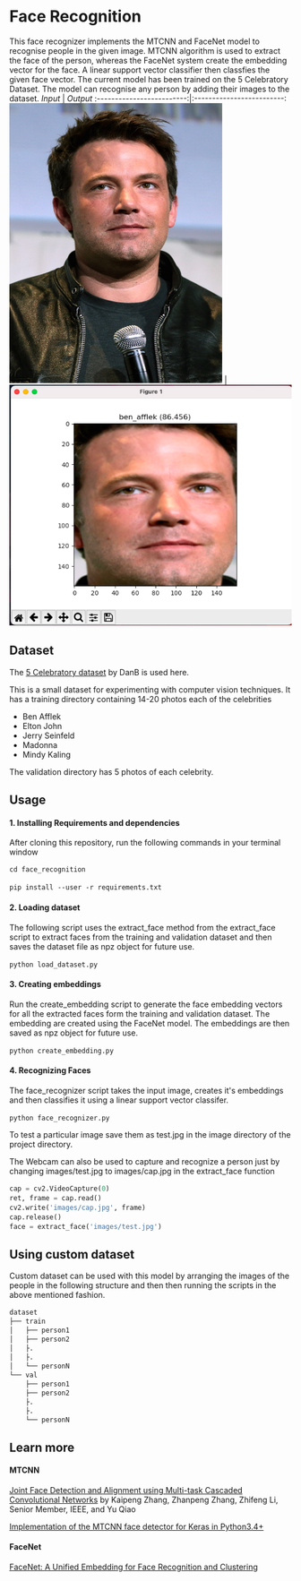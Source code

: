 # Face Recognition
This face recognizer implements the MTCNN and FaceNet model to recognise people in the given image. MTCNN algorithm is used to extract the face of the person, whereas the FaceNet system create the embedding vector for the face. A linear support vector classifier then classfies the given face vector. The current model has been trained on the 5 Celebratory Dataset. The model can recognise any person by adding their images to the dataset.
*Input*                      |  *Output* 
:-------------------------:|:-------------------------:
<img src="https://github.com/jayesh-trivedi/face_recognition/blob/master/images/test.jpg" height="500" width="380" ></a>   |  ![](https://github.com/jayesh-trivedi/face_recognition/blob/master/images/screenshot.png)

## Dataset
The [5 Celebratory dataset](https://www.kaggle.com/dansbecker/5-celebrity-faces-dataset) by DanB is used here.

This is a small dataset for experimenting with computer vision techniques. It has a training directory containing 14-20 photos each of the celebrities

  * Ben Afflek
  * Elton John
  * Jerry Seinfeld
  * Madonna
  * Mindy Kaling
  
The validation directory has 5 photos of each celebrity.

## Usage

#### 1. Installing Requirements and dependencies
After cloning this repository, run the following commands in your terminal window

```
cd face_recognition

pip install --user -r requirements.txt
```

#### 2. Loading dataset
The following script uses the extract_face method from the extract_face script to extract faces from the training and validation dataset and then saves the dataset file as npz object for future use.

`python load_dataset.py`

#### 3. Creating embeddings
Run the create_embedding script to generate the face embedding vectors for all the extracted faces form the training and validation dataset. The embedding are created using the FaceNet model. The embeddings are then saved as npz object for future use.

`python create_embedding.py`

#### 4. Recognizing Faces
The face_recognizer script takes the input image, creates it's embeddings and then classifies it using a linear support vector classifer.

`python face_recognizer.py`

To test a particular image save them as test.jpg in the image directory of the project directory.

The Webcam can also be used to capture and recognize a person just by changing images/test.jpg to images/cap.jpg in the extract_face function

```python
cap = cv2.VideoCapture(0)
ret, frame = cap.read()
cv2.write('images/cap.jpg', frame)
cap.release()
face = extract_face('images/test.jpg')
```

## Using custom dataset
Custom dataset can be used with this model by arranging the images of the people in the following structure and then then running the scripts in the above mentioned fashion. 

```
dataset
├── train
│   ├── person1
│   ├── person2
│   ├.  
│   ├.    
│   └── personN
└── val
    ├── person1
    ├── person2
    ├.  
    ├.    
    └── personN
```
              
## Learn more

#### MTCNN
[Joint Face Detection and Alignment using
Multi-task Cascaded Convolutional Networks](https://arxiv.org/pdf/1604.02878.pdf) by Kaipeng Zhang, Zhanpeng Zhang, Zhifeng Li, Senior Member, IEEE, and Yu Qiao

[Implementation of the MTCNN face detector for Keras in Python3.4+](https://pypi.org/project/mtcnn/)

#### FaceNet
[FaceNet: A Unified Embedding for Face Recognition and Clustering](https://www.cv-foundation.org/openaccess/content_cvpr_2015/app/1A_089.pdf)


